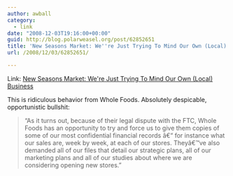 ```yaml
---
author: awball
category:
  - link
date: "2008-12-03T19:16:00+00:00"
guid: http://blog.polarweasel.org/post/62852651
title: 'New Seasons Market: We''re Just Trying To Mind Our Own (Local) Business'
url: /2008/12/03/62852651/

---
```

Link: [New Seasons Market: We're Just Trying To Mind Our Own (Local) Business](http://newseasonsmarket.blogspot.com/2008/11/were-just-trying-to-mind-our-own-local.html)

This is ridiculous behavior from Whole Foods. Absolutely despicable, opportunistic bullshit:

> “As it turns out, because of their legal dispute with the FTC, Whole Foods has an opportunity to try and force us to give them copies of some of our most confidential financial records â€“ for instance what our sales are, week by week, at each of our stores. Theyâ€™ve also demanded all of our files that detail our strategic plans, all of our marketing plans and all of our studies about where we are considering opening new stores.”
